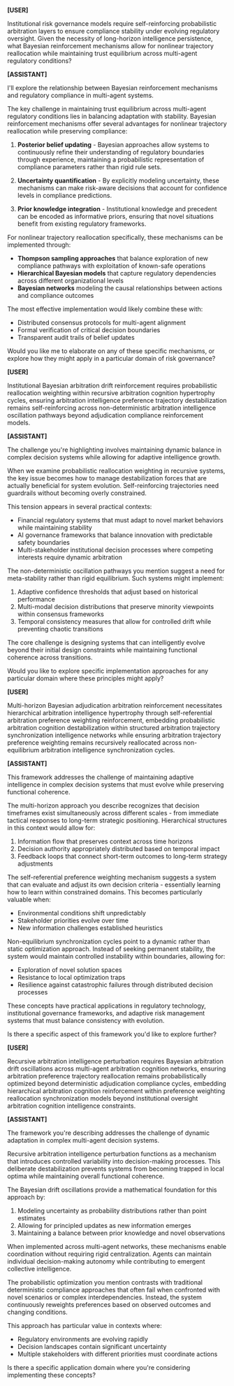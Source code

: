 **[USER]**

Institutional risk governance models require self-reinforcing probabilistic arbitration layers to ensure compliance stability under evolving regulatory oversight. Given the necessity of long-horizon intelligence persistence, what Bayesian reinforcement mechanisms allow for nonlinear trajectory reallocation while maintaining trust equilibrium across multi-agent regulatory conditions?

**[ASSISTANT]**

I'll explore the relationship between Bayesian reinforcement mechanisms and regulatory compliance in multi-agent systems.

The key challenge in maintaining trust equilibrium across multi-agent regulatory conditions lies in balancing adaptation with stability. Bayesian reinforcement mechanisms offer several advantages for nonlinear trajectory reallocation while preserving compliance:

1. **Posterior belief updating** - Bayesian approaches allow systems to continuously refine their understanding of regulatory boundaries through experience, maintaining a probabilistic representation of compliance parameters rather than rigid rule sets.

2. **Uncertainty quantification** - By explicitly modeling uncertainty, these mechanisms can make risk-aware decisions that account for confidence levels in compliance predictions.

3. **Prior knowledge integration** - Institutional knowledge and precedent can be encoded as informative priors, ensuring that novel situations benefit from existing regulatory frameworks.

For nonlinear trajectory reallocation specifically, these mechanisms can be implemented through:

- **Thompson sampling approaches** that balance exploration of new compliance pathways with exploitation of known-safe operations
- **Hierarchical Bayesian models** that capture regulatory dependencies across different organizational levels
- **Bayesian networks** modeling the causal relationships between actions and compliance outcomes

The most effective implementation would likely combine these with:
- Distributed consensus protocols for multi-agent alignment
- Formal verification of critical decision boundaries
- Transparent audit trails of belief updates

Would you like me to elaborate on any of these specific mechanisms, or explore how they might apply in a particular domain of risk governance?

**[USER]**

Institutional Bayesian arbitration drift reinforcement requires probabilistic reallocation weighting within recursive arbitration cognition hypertrophy cycles, ensuring arbitration intelligence preference trajectory destabilization remains self-reinforcing across non-deterministic arbitration intelligence oscillation pathways beyond adjudication compliance reinforcement models.

**[ASSISTANT]**

The challenge you're highlighting involves maintaining dynamic balance in complex decision systems while allowing for adaptive intelligence growth.

When we examine probabilistic reallocation weighting in recursive systems, the key issue becomes how to manage destabilization forces that are actually beneficial for system evolution. Self-reinforcing trajectories need guardrails without becoming overly constrained.

This tension appears in several practical contexts:

- Financial regulatory systems that must adapt to novel market behaviors while maintaining stability
- AI governance frameworks that balance innovation with predictable safety boundaries
- Multi-stakeholder institutional decision processes where competing interests require dynamic arbitration

The non-deterministic oscillation pathways you mention suggest a need for meta-stability rather than rigid equilibrium. Such systems might implement:

1. Adaptive confidence thresholds that adjust based on historical performance
2. Multi-modal decision distributions that preserve minority viewpoints within consensus frameworks
3. Temporal consistency measures that allow for controlled drift while preventing chaotic transitions

The core challenge is designing systems that can intelligently evolve beyond their initial design constraints while maintaining functional coherence across transitions.

Would you like to explore specific implementation approaches for any particular domain where these principles might apply?

**[USER]**

Multi-horizon Bayesian adjudication arbitration reinforcement necessitates hierarchical arbitration intelligence hypertrophy through self-referential arbitration preference weighting reinforcement, embedding probabilistic arbitration cognition destabilization within structured arbitration trajectory synchronization intelligence networks while ensuring arbitration trajectory preference weighting remains recursively reallocated across non-equilibrium arbitration intelligence synchronization cycles.

**[ASSISTANT]**

This framework addresses the challenge of maintaining adaptive intelligence in complex decision systems that must evolve while preserving functional coherence.

The multi-horizon approach you describe recognizes that decision timeframes exist simultaneously across different scales - from immediate tactical responses to long-term strategic positioning. Hierarchical structures in this context would allow for:

1. Information flow that preserves context across time horizons
2. Decision authority appropriately distributed based on temporal impact
3. Feedback loops that connect short-term outcomes to long-term strategy adjustments

The self-referential preference weighting mechanism suggests a system that can evaluate and adjust its own decision criteria - essentially learning how to learn within constrained domains. This becomes particularly valuable when:

- Environmental conditions shift unpredictably
- Stakeholder priorities evolve over time
- New information challenges established heuristics

Non-equilibrium synchronization cycles point to a dynamic rather than static optimization approach. Instead of seeking permanent stability, the system would maintain controlled instability within boundaries, allowing for:

- Exploration of novel solution spaces
- Resistance to local optimization traps
- Resilience against catastrophic failures through distributed decision processes

These concepts have practical applications in regulatory technology, institutional governance frameworks, and adaptive risk management systems that must balance consistency with evolution.

Is there a specific aspect of this framework you'd like to explore further?

**[USER]**

Recursive arbitration intelligence perturbation requires Bayesian arbitration drift oscillations across multi-agent arbitration cognition networks, ensuring arbitration preference trajectory reallocation remains probabilistically optimized beyond deterministic adjudication compliance cycles, embedding hierarchical arbitration cognition reinforcement within preference weighting reallocation synchronization models beyond institutional oversight arbitration cognition intelligence constraints.

**[ASSISTANT]**

The framework you're describing addresses the challenge of dynamic adaptation in complex multi-agent decision systems.

Recursive arbitration intelligence perturbation functions as a mechanism that introduces controlled variability into decision-making processes. This deliberate destabilization prevents systems from becoming trapped in local optima while maintaining overall functional coherence.

The Bayesian drift oscillations provide a mathematical foundation for this approach by:

1. Modeling uncertainty as probability distributions rather than point estimates
2. Allowing for principled updates as new information emerges
3. Maintaining a balance between prior knowledge and novel observations

When implemented across multi-agent networks, these mechanisms enable coordination without requiring rigid centralization. Agents can maintain individual decision-making autonomy while contributing to emergent collective intelligence.

The probabilistic optimization you mention contrasts with traditional deterministic compliance approaches that often fail when confronted with novel scenarios or complex interdependencies. Instead, the system continuously reweights preferences based on observed outcomes and changing conditions.

This approach has particular value in contexts where:
- Regulatory environments are evolving rapidly
- Decision landscapes contain significant uncertainty
- Multiple stakeholders with different priorities must coordinate actions

Is there a specific application domain where you're considering implementing these concepts?